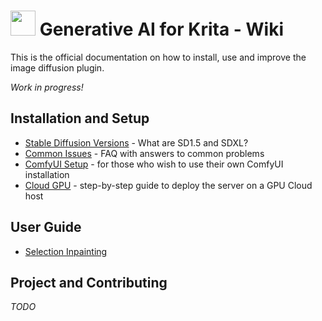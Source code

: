 <h1><img width="40em" src="https://github.com/Acly/krita-ai-diffusion/assets/6485914/88bff248-d491-4004-a751-b2bc5084bc9c"> Generative AI for Krita - Wiki</h1>

This is the official documentation on how to install, use and improve the image diffusion plugin.

_Work in progress!_

## Installation and Setup

* [Stable Diffusion Versions](Stable-Diffusion-Versions) - What are SD1.5 and SDXL?
* [Common Issues](Common-Issues) - FAQ with answers to common problems
* [ComfyUI Setup](ComfyUI-Setup) - for those who wish to use their own ComfyUI installation
* [Cloud GPU](Cloud-GPU) - step-by-step guide to deploy the server on a GPU Cloud host

## User Guide

* [Selection Inpainting](Inpainting)

## Project and Contributing

_TODO_
